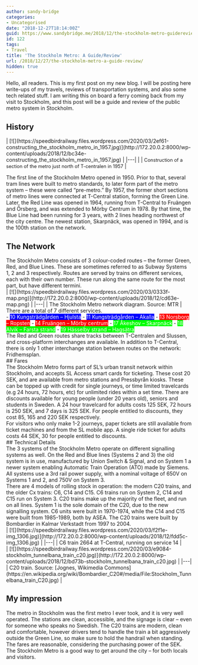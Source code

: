 ```yaml
---
author: sandy-bridge
categories:
- Uncategorised
date: "2018-12-27T18:14:00Z"
guid: https://www.sandybridge.me/2018/12/the-stockholm-metro-guidereview.html
id: 122
tags:
- Travel
title: 'The Stockholm Metro: A Guide/Review'
url: /2018/12/27/the-stockholm-metro-a-guide-review/
hidden: true
---
```


Hello, all readers. This is my first post on my new blog. I will be posting here write-ups of my travels, reviews of transportation systems, and also some tech related stuff. I am writing this on board a ferry coming back from my visit to Stockholm, and this post will be a guide and review of the public metro system in Stockholm.

## History

<div></div><div>| [![](https://speedbirdrailway.files.wordpress.com/2020/03/2ef61-constructing_the_stockholm_metro_in_1957.jpg)](http://172.20.0.2:8000/wp-content/uploads/2018/12/bc34e-constructing_the_stockholm_metro_in_1957.jpg) |
|---|
|  | <span style="font-size:12.8px;">Construction of a section of the metro just north of T-centralen in 1957</span> |

The first line of the Stockholm Metro opened in 1950. Prior to that, several tram lines were built to metro standards, to later form part of the metro system – these were called “pre-metro.” By 1957, the former short sections of metro lines were connected at T-Central station, forming the Green Line. Later, the Red Line was opened in 1964, running from T-Central to Fruängen and Örsberg, and was extended to Mörby Centrum in 1978. By that time, the Blue Line had been running for 3 years, with 2 lines heading northwest of the city centre. The newest station, Skarpnäck, was opened in 1994, and is the 100th station on the network.

## The Network

</div><div>The Stockholm Metro consists of 3 colour-coded routes – the former Green, Red, and Blue Lines. These are sometimes referred to as Subway Systems 1, 2 and 3 respectively. Routes are served by trains on different services, each with their own number. These run along the same route for the most part, but have different termini.</div>| [![](https://speedbirdrailway.files.wordpress.com/2020/03/0333f-map.png)](http://172.20.0.2:8000/wp-content/uploads/2018/12/cd63e-map.png) |
|---|
| The Stockholm Metro network diagram. Source: MTR |

<div>There are a total of 7 different services.</div><div>- <span style="background-color:blue;color:white;">10 Kungsträdgården – Hjulsta</span>
- <span style="background-color:blue;color:white;">11 Kungsträdgården – Akalla</span>
- <span style="background-color:red;"><span style="color:white;">13 Norsborg – Ropsten</span></span>
- <span style="background-color:red;"><span style="color:white;">14 Fruängen – Mörby centrum</span></span>
- <span style="background-color:lime;color:white;">17 Åkeshov – Skarpnäck</span>
- <span style="background-color:lime;color:white;">18 Alvik – Farsta strand</span>
- <span style="background-color:lime;color:white;">19 Hässelby strand – Hagsätra</span>

<div>The Red and Green routes share tracks between T-Centralen and Slussen, and cross-platform interchanges are available. In addition to T-Central, there is only 1 other interchange station between routes on the network: Fridhemsplan.</div></div><div></div>## Fares

<div>The Stockholm Metro forms part of SL’s urban transit network within Stockholm, and accepts SL Access smart cards for ticketing. These cost 20 SEK, and are available from metro stations and Pressbyrån kiosks. These can be topped up with credit for single journeys, or time limited travelcards (e.g 24 hours, 72 hours, etc) for unlimited rides within a set time. There are discounts available for young people (under 20 years old), seniors and students in Sweden. A 24 hour travelcard for adults costs 125 SEK, 72 hours is 250 SEK, and 7 days is 325 SEK. For people entitled to discounts, they cost 85, 165 and 220 SEK respectively.</div><div></div><div>For visitors who only make 1-2 journeys, paper tickets are still available from ticket machines and from the SL mobile app. A single ride ticket for adults costs 44 SEK, 30 for people entitled to discounts.</div><div></div>## Technical Details

<div>The 3 systems of the Stockholm Metro operate on different signalling systems as well. On the Red and Blue lines (Systems 2 and 3) the old system is in use, manufactured by Union Switch &amp; Signal, and on System 1 a newer system enabling Automatic Train Operation (ATO) made by Siemens. All systems use a 3rd rail power supply, with a nominal voltage of 650V on Systems 1 and 2, and 750V on System 3.</div><div></div><div>There are 4 models of rolling stock in operation: the modern C20 trains, and the older Cx trains: C6, C14 and C15. C6 trains run on System 2, C14 and C15 run on System 3. C20 trains make up the majority of the fleet, and run on all lines. System 1 is the sole domain of the C20, due to the new signalling system. C6 units were built in 1970-1974, while the C14 and C15 were built from 1985-1989, both by ASEA. The C20 trains were built by Bombardier in Kalmar Verkstadt from 1997 to 2004. </div><div></div>| [![](https://speedbirdrailway.files.wordpress.com/2020/03/f2f1e-img_1306.jpg)](http://172.20.0.2:8000/wp-content/uploads/2018/12/fdd5c-img_1306.jpg) |
|---|
| C6 train 2664 at T-Central, running on service 14 |

<div class="separator" style="clear:both;text-align:center;"></div>| [![](https://speedbirdrailway.files.wordpress.com/2020/03/e9084-stockholm_tunnelbana_train_c20.jpg)](http://172.20.0.2:8000/wp-content/uploads/2018/12/bd73b-stockholm_tunnelbana_train_c20.jpg) |
|---|
| C20 train. Source: [Jognes, Wikimedia Commons](https://en.wikipedia.org/wiki/Bombardier_C20#/media/File:Stockholm_Tunnelbana_train_C20.jpg) |


## My impression

<div>The metro in Stockholm was the first metro I ever took, and it is very well operated. The stations are clean, accessible, and the signage is clear – even for someone who speaks no Swedish. The C20 trains are modern, clean and comfortable, however drivers tend to handle the train a bit aggressively outside the Green Line, so make sure to hold the handrail when standing. The fares are reasonable, considering the purchasing power of the SEK. The Stockholm Metro is a good way to get around the city – for both locals and visitors.</div>